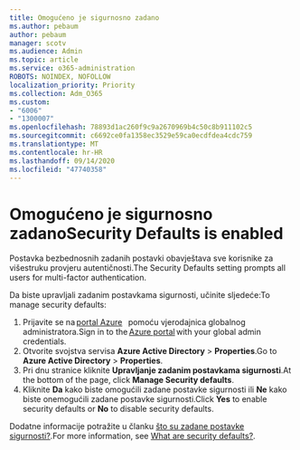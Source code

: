 ```yaml
---
title: Omogućeno je sigurnosno zadano
ms.author: pebaum
author: pebaum
manager: scotv
ms.audience: Admin
ms.topic: article
ms.service: o365-administration
ROBOTS: NOINDEX, NOFOLLOW
localization_priority: Priority
ms.collection: Adm_O365
ms.custom:
- "6006"
- "1300007"
ms.openlocfilehash: 78893d1ac260f9c9a2670969b4c50c8b911102c5
ms.sourcegitcommit: c6692ce0fa1358ec3529e59ca0ecdfdea4cdc759
ms.translationtype: MT
ms.contentlocale: hr-HR
ms.lasthandoff: 09/14/2020
ms.locfileid: "47740358"
---
```

# <a name="security-defaults-is-enabled"></a><span data-ttu-id="ae080-102">Omogućeno je sigurnosno zadano</span><span class="sxs-lookup"><span data-stu-id="ae080-102">Security Defaults is enabled</span></span>

<span data-ttu-id="ae080-103">Postavka bezbednosnih zadanih postavki obavještava sve korisnike za višestruku provjeru autentičnosti.</span><span class="sxs-lookup"><span data-stu-id="ae080-103">The Security Defaults setting prompts all users for multi-factor authentication.</span></span>

<span data-ttu-id="ae080-104">Da biste upravljali zadanim postavkama sigurnosti, učinite sljedeće:</span><span class="sxs-lookup"><span data-stu-id="ae080-104">To manage security defaults:</span></span>

1. <span data-ttu-id="ae080-105">Prijavite se na [portal Azure](https://ms.portal.azure.com/)   pomoću vjerodajnica globalnog administratora.</span><span class="sxs-lookup"><span data-stu-id="ae080-105">Sign in to the [Azure portal](https://ms.portal.azure.com/) with your global admin credentials.</span></span>
2. <span data-ttu-id="ae080-106">Otvorite svojstva servisa **Azure Active Directory**  >  **Properties**.</span><span class="sxs-lookup"><span data-stu-id="ae080-106">Go to **Azure Active Directory** > **Properties**.</span></span>
3. <span data-ttu-id="ae080-107">Pri dnu stranice kliknite **Upravljanje zadanim postavkama sigurnosti**.</span><span class="sxs-lookup"><span data-stu-id="ae080-107">At the bottom of the page, click **Manage Security defaults**.</span></span>
4. <span data-ttu-id="ae080-108">Kliknite **Da** kako biste omogućili zadane postavke sigurnosti ili **Ne** kako biste onemogućili zadane postavke sigurnosti.</span><span class="sxs-lookup"><span data-stu-id="ae080-108">Click **Yes** to enable security defaults or **No** to disable security defaults.</span></span>

<span data-ttu-id="ae080-109">Dodatne informacije potražite u članku [što su zadane postavke sigurnosti?](https://docs.microsoft.com/azure/active-directory/fundamentals/concept-fundamentals-security-defaults).</span><span class="sxs-lookup"><span data-stu-id="ae080-109">For more information, see [What are security defaults?](https://docs.microsoft.com/azure/active-directory/fundamentals/concept-fundamentals-security-defaults).</span></span>
